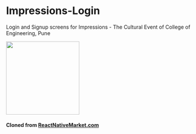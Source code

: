 # Impressions-Login
Login and Signup screens for Impressions - The Cultural Event of College of Engineering, Pune 

<img src="https://photos.app.goo.gl/HgdpaSAG6a4zPLep6" width=200 />

#### Cloned from [ReactNativeMarket.com](http://reactnativemarket.com/)
